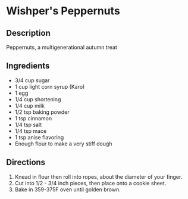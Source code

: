 # Wishper's Peppernuts


## Description

Peppernuts, a multigenerational autumn treat

## Ingredients

- 3/4 cup sugar
- 1 cup light corn syrup (Karo)
- 1 egg
- 1/4 cup shortening
- 1/4 cup milk
- 1/2 tsp baking powder
- 1 tsp cinnamon
- 1/4 tsp salt
- 1/4 tsp mace
- 1 tsp anise flavoring
- Enough flour to make a very stiff dough

## Directions

1. Knead in flour then roll into ropes, about the diameter of your finger.
2. Cut into 1/2 - 3/4 inch pieces, then place onto a cookie sheet.
3. Bake in 359-375F oven until golden brown.
